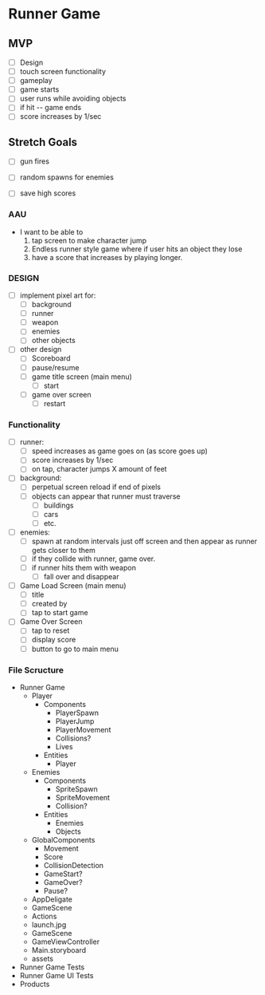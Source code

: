# Runner Game

## MVP

- [ ] Design
- [ ] touch screen functionality
- [ ] gameplay
- [ ] game starts
- [ ] user runs while avoiding objects
- [ ] if hit -- game ends
- [ ] score increases by 1/sec

## Stretch Goals
- [ ] gun fires
- [ ] random spawns for enemies
- [ ] save high scores


### AAU
* I want to be able to 
    1. tap screen to make character jump
    2. Endless runner style game where if user hits an object they lose
    3. have a score that increases by playing longer.

### DESIGN
- [ ] implement pixel art for:
    - [ ] background
    - [ ] runner
    - [ ] weapon
    - [ ] enemies
    - [ ] other objects
- [ ] other design
    - [ ] Scoreboard
    - [ ] pause/resume
    - [ ] game title screen (main menu)
        - [ ] start
    - [ ] game over screen
        - [ ] restart

### Functionality
- [ ] runner:
    - [ ] speed increases as game goes on (as score goes up)
    - [ ] score increases by 1/sec
    - [ ] on tap, character jumps X amount of feet
- [ ] background:
    - [ ] perpetual screen reload if end of pixels
    - [ ] objects can appear that runner must traverse
        - [ ] buildings
        - [ ] cars
        - [ ] etc.
- [ ] enemies:
    - [ ] spawn at random intervals just off screen and then appear as runner gets closer to them
    - [ ] if they collide with runner, game over.
    - [ ] if runner hits them with weapon
        - [ ] fall over and disappear
- [ ] Game Load Screen (main menu)
    - [ ] title
    - [ ] created by
    - [ ] tap to start game
- [ ] Game Over Screen
    - [ ] tap to reset
    - [ ] display score
    - [ ] button to go to main menu

### File Scructure
* Runner Game
    * Player
        * Components
            * PlayerSpawn
            * PlayerJump
            * PlayerMovement
            * Collisions?
            * Lives
        * Entities
            * Player
    * Enemies
        * Components
            * SpriteSpawn
            * SpriteMovement
            * Collision?
        * Entities
            * Enemies
            * Objects
    * GlobalComponents
        * Movement
        * Score
        * CollisionDetection
        * GameStart?
        * GameOver?
        * Pause?
    * AppDeligate
    * GameScene
    * Actions
    * launch.jpg
    * GameScene
    * GameViewController
    * Main.storyboard
    * assets
* Runner Game Tests
* Runner Game UI Tests
* Products
